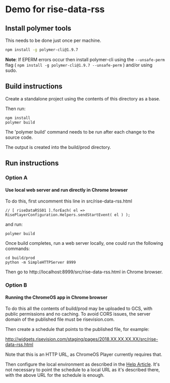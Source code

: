 # Demo for rise-data-rss

## Install polymer tools

This needs to be done just once per machine.

```bash
npm install -g polymer-cli@1.9.7
```

**Note**: If EPERM errors occur then install polymer-cli using the
`--unsafe-perm` flag ( `npm install -g polymer-cli@1.9.7 --unsafe-perm` )
and/or using sudo.

## Build instructions

Create a standalone project using the contents of this directory as a base.

Then run:

```
npm install
polymer build
```

The 'polymer build' command needs to be run after each change to the source
code.

The output is created into the build/prod directory.

## Run instructions

### Option A

#### Use local web server and run directly in Chrome browser

To do this, first uncomment this line in src/rise-data-rss.html

`// [ riseDataRSS01 ].forEach( el => RisePlayerConfiguration.Helpers.sendStartEvent( el ) );`

and run:

`polymer build`

Once build completes, run a web server locally, one could run the following commands:

```
cd build/prod
python -m SimpleHTTPServer 8999
```

Then go to http://localhost:8999/src/rise-data-rss.html in Chrome browser.


### Option B

#### Running the ChromeOS app in Chrome browser

To do this all the contents of build/prod may be uploaded to GCS,
with public permissions and no caching. To avoid CORS issues, the server
domain of the published file must be risevision.com.

Then create a schedule that points to the published file, for example:

  http://widgets.risevision.com/staging/pages/2018.XX.XX.XX.XX/src/rise-data-rss.html

Note that this is an HTTP URL, as ChromeOS Player currently requires that.

Then configure the local environment as described in the
[Help Article](https://help.risevision.com/hc/en-us/articles/360020390692-HTML-Templates-Local-Development-Setup-and-Installation-Process). It's not necessary to point the schedule to a local URL as it's described there, with the above URL for the schedule is enough.
